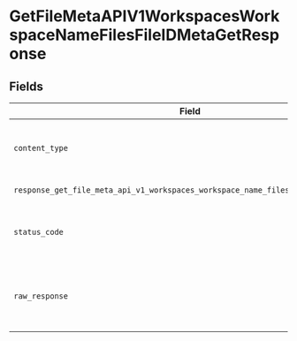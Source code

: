# GetFileMetaAPIV1WorkspacesWorkspaceNameFilesFileIDMetaGetResponse


## Fields

| Field                                                                                                                                                                                                                                                                                                    | Type                                                                                                                                                                                                                                                                                                     | Required                                                                                                                                                                                                                                                                                                 | Description                                                                                                                                                                                                                                                                                              |
| -------------------------------------------------------------------------------------------------------------------------------------------------------------------------------------------------------------------------------------------------------------------------------------------------------- | -------------------------------------------------------------------------------------------------------------------------------------------------------------------------------------------------------------------------------------------------------------------------------------------------------- | -------------------------------------------------------------------------------------------------------------------------------------------------------------------------------------------------------------------------------------------------------------------------------------------------------- | -------------------------------------------------------------------------------------------------------------------------------------------------------------------------------------------------------------------------------------------------------------------------------------------------------- |
| `content_type`                                                                                                                                                                                                                                                                                           | *str*                                                                                                                                                                                                                                                                                                    | :heavy_check_mark:                                                                                                                                                                                                                                                                                       | HTTP response content type for this operation                                                                                                                                                                                                                                                            |
| `response_get_file_meta_api_v1_workspaces_workspace_name_files_file_id_meta_get`                                                                                                                                                                                                                         | [Optional[operations.GetFileMetaAPIV1WorkspacesWorkspaceNameFilesFileIDMetaGetResponseGetFileMetaAPIV1WorkspacesWorkspaceNameFilesFileIDMetaGet]](../../models/operations/getfilemetaapiv1workspacesworkspacenamefilesfileidmetagetresponsegetfilemetaapiv1workspacesworkspacenamefilesfileidmetaget.md) | :heavy_minus_sign:                                                                                                                                                                                                                                                                                       | Successful Response                                                                                                                                                                                                                                                                                      |
| `status_code`                                                                                                                                                                                                                                                                                            | *int*                                                                                                                                                                                                                                                                                                    | :heavy_check_mark:                                                                                                                                                                                                                                                                                       | HTTP response status code for this operation                                                                                                                                                                                                                                                             |
| `raw_response`                                                                                                                                                                                                                                                                                           | [requests.Response](https://requests.readthedocs.io/en/latest/api/#requests.Response)                                                                                                                                                                                                                    | :heavy_check_mark:                                                                                                                                                                                                                                                                                       | Raw HTTP response; suitable for custom response parsing                                                                                                                                                                                                                                                  |